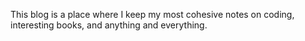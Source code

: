 This blog is a place where I keep my most cohesive notes on coding, interesting books, and anything and everything.